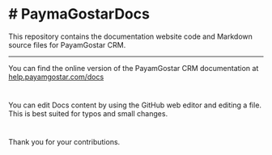 # # PaymaGostarDocs

This repository contains the documentation website code and Markdown source files for PayamGostar CRM.
***
You can find the online version of the PayamGostar CRM documentation at 
[help.payamgostar.com/docs](https://help.payamgostar.com/docs)
#
You can edit Docs content by using the GitHub web editor and editing a file. This is best suited for typos and small changes.
#
Thank you for your contributions.